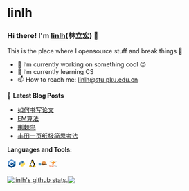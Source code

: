 # linlh
### Hi there! I'm [linlh](lightpixels.cn)(林立宏) 👋
This is the place where I opensource stuff and break things :rofl:

- 🔭 I’m currently working on something cool :wink:
- 🌱 I’m currently learning CS
- 📫 How to reach me: linlh@stu.pku.edu.cn

📕 **Latest Blog Posts**
<!-- BLOG-POST-LIST:START -->
- [如何书写论文](https://lightpixels.cn/2020/09/%e5%a6%82%e4%bd%95%e4%b9%a6%e5%86%99%e8%ae%ba%e6%96%87/)
- [EM算法](https://lightpixels.cn/2020/08/em%e7%ae%97%e6%b3%95/)
- [荆棘鸟](https://lightpixels.cn/2020/08/%e8%8d%86%e6%a3%98%e9%b8%9f/)
- [丰田一页纸极简思考法](https://lightpixels.cn/2020/08/%e4%b8%b0%e7%94%b0%e4%b8%80%e9%a1%b5%e7%ba%b8%e6%9e%81%e7%ae%80%e6%80%9d%e8%80%83%e6%b3%95/)
<!-- BLOG-POST-LIST:END -->

**Languages and Tools:**  

<code><img height="20" src="https://raw.githubusercontent.com/github/explore/80688e429a7d4ef2fca1e82350fe8e3517d3494d/topics/cpp/cpp.png"></code>
<code><img height="20" src="https://raw.githubusercontent.com/github/explore/80688e429a7d4ef2fca1e82350fe8e3517d3494d/topics/python/python.png"></code>
<code><img height="20" src="https://raw.githubusercontent.com/github/explore/80688e429a7d4ef2fca1e82350fe8e3517d3494d/topics/linux/linux.png"></code>
<code><img height="20" src="https://raw.githubusercontent.com/github/explore/80688e429a7d4ef2fca1e82350fe8e3517d3494d/topics/scikit-learn/scikit-learn.png"></code>
<code><img height="20" src="https://raw.githubusercontent.com/github/explore/80688e429a7d4ef2fca1e82350fe8e3517d3494d/topics/tensorflow/tensorflow.png"></code>    

<a href="">
<img align="center" src="https://github-readme-stats.vercel.app/api?username=linlih&show_icons=true&include_all_commits=true" alt="linlh's github stats" />
</a>

<a href="">
<img align="center" src="https://github-readme-stats.vercel.app/api/top-langs/?username=linlih&layout=compact" />
</a>
